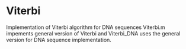 # Viterbi
Implementation of Viterbi algorithm for DNA sequences
Viterbi.m impements general version of Viterbi and Viterbi_DNA uses the general version for DNA sequence implementation.
